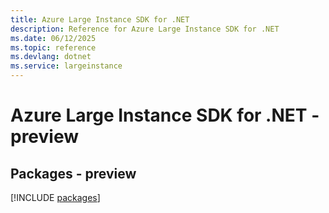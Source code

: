 ```yaml
---
title: Azure Large Instance SDK for .NET
description: Reference for Azure Large Instance SDK for .NET
ms.date: 06/12/2025
ms.topic: reference
ms.devlang: dotnet
ms.service: largeinstance
---
```

# Azure Large Instance SDK for .NET - preview
## Packages - preview
[!INCLUDE [packages](large-instance-index.md)]